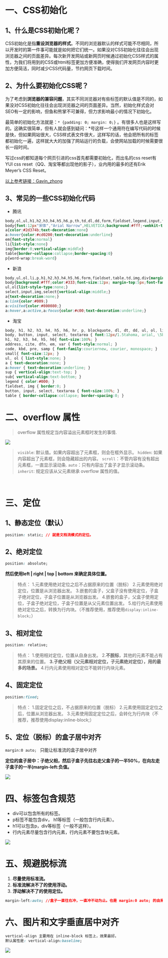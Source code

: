# 一、CSS初始化
## 1、什么是CSS初始化呢？
 CSS初始化是指**重设浏览器的样式**。不同的浏览器默认的样式可能不尽相同，所以开发时的第一件事可能就是如何把它们统一。如果没对CSS初始化往往会出现浏览器之间的页面差异。每次新开发网站或新网页时候通过初始化CSS样式的属性，为我们将用到的CSS或html标签更加方便准确，使得我们开发网页内容时更加方便简洁，同时减少CSS代码量，节约网页下载时间。



## 2、为什么要初始化CSS呢？
为了考虑到**浏览器的兼容问题**，其实不同浏览器对有些标签的默认值是不同的，如果没对CSS初始化往往会出现浏览器之间的页面差异。当然，初始化样式会对SEO有一定的影响，但鱼和熊掌不可兼得，但力求影响最小的情况下初始化。

最简单的初始化方法就是：` * {padding: 0; margin: 0;} ` 。有很多人也是这样写的。这确实很简单，但有人就会感到疑问：*号这样一个通用符在编写代码的时候是快，但如果网站很大，CSS样式表文件很大，这样写的话，他会把所有的标签都初始化一遍，这样就大大的加强了网站运行的负载，会使网站加载的时候需要很长一段时间。

写过css的都知道每个网页引进的css首先都需要初始化，而出名的css reset有YUI css reset（QQ、淘宝等都出现他的影子），业内用的最多的还有Erik Meyer’s CSS Reset。

[以上参考链接：Gavin_zhong](https://www.cnblogs.com/Gavinzhong/p/6995328.html)




## 3、常见的一些CSS初始化代码
- 腾讯

```css
body,ol,ul,h1,h2,h3,h4,h5,h6,p,th,td,dl,dd,form,fieldset,legend,input,textarea,select{margin:0;padding:0} 
body{font:12px"宋体","Arial Narrow",HELVETICA;background:#fff;-webkit-text-size-adjust:100%;} 
a{color:#2d374b;text-decoration:none} 
a:hover{color:#cd0200;text-decoration:underline} 
em{font-style:normal} 
li{list-style:none} 
img{border:0;vertical-align:middle} 
table{border-collapse:collapse;border-spacing:0} 
p{word-wrap:break-word}
```

- 新浪

```css
body,ul,ol,li,p,h1,h2,h3,h4,h5,h6,form,fieldset,table,td,img,div{margin:0;padding:0;border:0;} 
body{background:#fff;color:#333;font-size:12px; margin-top:5px;font-family:"SimSun","宋体","Arial Narrow";}
ul,ol{list-style-type:none;} 
select,input,img,select{vertical-align:middle;} 
a{text-decoration:none;} 
a:link{color:#009;} 
a:visited{color:#800080;} 
a:hover,a:active,a:focus{color:#c00;text-decoration:underline;}
```

- 淘宝

```css
body, h1, h2, h3, h4, h5, h6, hr, p, blockquote, dl, dt, dd, ul, ol, li, pre, form, fieldset, legend, button, input, textarea, th, td { margin:0; padding:0; } 
body, button, input, select, textarea { font:12px/1.5tahoma, arial, \5b8b\4f53; } 
h1, h2, h3, h4, h5, h6{ font-size:100%; } 
address, cite, dfn, em, var { font-style:normal; } 
code, kbd, pre, samp { font-family:couriernew, courier, monospace; } 
small{ font-size:12px; } 
ul, ol { list-style:none; } 
a { text-decoration:none; } 
a:hover { text-decoration:underline; } 
sup { vertical-align:text-top; } 
sub{ vertical-align:text-bottom; } 
legend { color:#000; } 
fieldset, img { border:0; }
button, input, select, textarea { font-size:100%; } 
table { border-collapse:collapse; border-spacing:0; } 
```





# 二、overflow 属性

> overflow 属性规定当内容溢出元素框时发生的事情.

![](images/图片28.png)

> `visible`: 默认值。如果内容超出了元素框，则会在框外显示。
> `hidden`: 如果内容超出了元素框，则会隐藏超出的内容。
> `scroll`：不管内容有没有超出元素框，一直显示滚动条.
> `auto`：只有内容出了盒子才显示滚动条。
> `inherit`: 规定应该从父元素继承 overflow 属性的值。

​	



# 三、定位

## 1、静态定位（默认）

```css
position: static; // 就是文档流模式的定位。
```



## 2、绝对定位

```css
position: absolute;
```


**然后使用left  | right  | top  | bottom 来确定具体位置。**

> 特点：
> 1.元素使用绝对定位之后不占据原来的位置（脱标）
> 2.元素使用绝对定位，位置是从浏览器出发。
> 3.嵌套的盒子，父盒子没有使用定位，子盒子绝对定位，子盒子位置是从浏览器出发。
> 4.嵌套的盒子，父盒子使用定位，子盒子绝对定位，子盒子位置是从父元素位置出发。
> 5.给行内元素使用绝对定位之后，转换为行内块。（不推荐使用，推荐使用`display:inline-block;`）



## 3、相对定位

```css
position: relative;
```

> 特点：
> 1.使用相对定位，位置从自身出发。
> 2.**不脱标**，其他的元素不能占有其原来的位置。
> **3.子绝父相（父元素相对定位，子元素绝对定位），用的最多的场景。**
> 4.行内元素使用相对定位不能转行内块元素。



## 4、固定定位

```css
position:fixed;
```

> 特点：
> 1.固定定位之后，不占据原来的位置（脱标）
> 2.元素使用固定定位之后，位置从浏览器出发。
> 3.元素使用固定定位之后，会转化为行内块（不推荐，推荐使用display:inline-block;）



## 5、定位（脱标）的盒子居中对齐

`margin:0 auto; ` 只能让标准流的盒子居中对齐

**定位的盒子居中：子绝父相，然后子盒子先往右走父盒子的一半50%，在向左走子盒子的一半(margin-left:负值。**

![](images/图片29.png)





# 四、标签包含规范

- div可以包含所有的标签。
- p标签不能包含div， h1等标签（一般包含行内元素）。
- h1可以包含p，div等标签（一般不这样）。
- 行内元素尽量包含行内元素，行内元素不要包含块元素。

![](images/图片30.png)



# 五、规避脱标流

1. **尽量使用标准流。**
2. **标准流解决不了的使用浮动。**
3. **浮动解决不了的使用定位。**

```css
margin-left:auto; //盒子一直往右冲，一直冲不动为止。也是 margin:0 auto; 的由来。
```



# 六、图片和文字垂直居中对齐

```css
vertical-align 主要用在 inline-block 标签上，效果最好。
默认属性是: vertical-align:baseline;
```

![](images/图片31.png)



